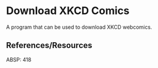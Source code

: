 # Download XKCD Comics

A program that can be used to download XKCD webcomics.

## References/Resources

ABSP:  418

